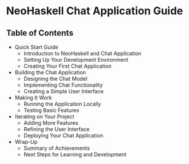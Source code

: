 # NeoHaskell Chat Application Guide

## Table of Contents

- Quick Start Guide
  - Introduction to NeoHaskell and Chat Application
  - Setting Up Your Development Environment
  - Creating Your First Chat Application
- Building the Chat Application
  - Designing the Chat Model
  - Implementing Chat Functionality
  - Creating a Simple User Interface
- Making It Work
  - Running the Application Locally
  - Testing Basic Features
- Iterating on Your Project
  - Adding More Features
  - Refining the User Interface
  - Deploying Your Chat Application
- Wrap-Up
  - Summary of Achievements
  - Next Steps for Learning and Development
